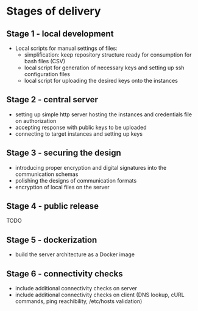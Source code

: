 # Stages of delivery

## Stage 1 - local development

- Local scripts for manual settings of files:
	- simplification: keep repository structure ready for consumption for bash files (CSV)
	- local script for generation of necessary keys and setting up ssh configuration files
	- local script for uploading the desired keys onto the instances
	
## Stage 2 - central server

- setting up simple http server hosting the instances and credentials file on authorization
- accepting response with public keys to be uploaded
- connecting to target instances and setting up keys

## Stage 3 - securing the design

- introducing proper encryption and digital signatures into the communication schemas
- polishing the designs of communication formats
- encryption of local files on the server

## Stage 4 - public release

TODO

## Stage 5 - dockerization

- build the server architecture as a Docker image

## Stage 6 - connectivity checks

- include additional connectivity checks on server
- include additional connectivity checks on client (DNS lookup, cURL commands, ping reachibility, /etc/hosts validation)